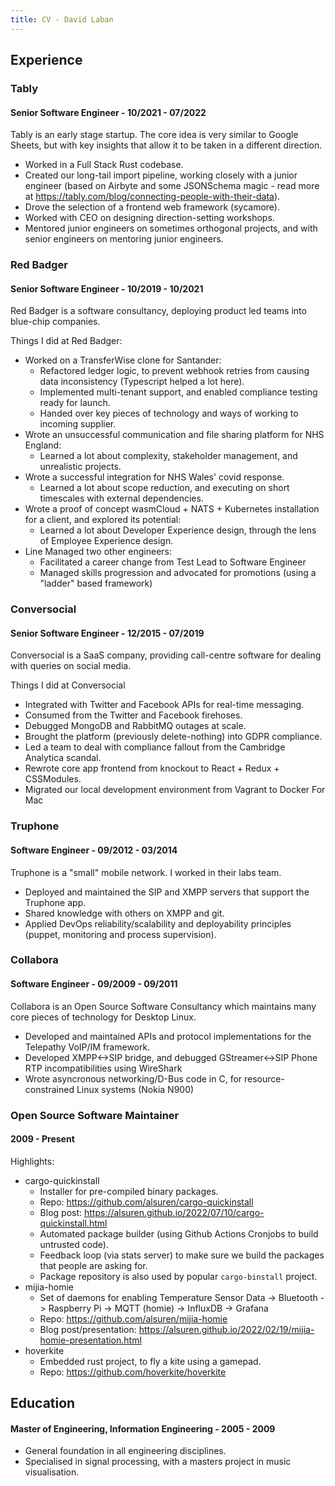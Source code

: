```yaml
---
title: CV - David Laban
---
```


## Experience

### Tably

#### Senior Software Engineer - 10/2021 - 07/2022

Tably is an early stage startup. The core idea is very similar to Google Sheets, but with key insights that allow it to be taken in a different direction.

* Worked in a Full Stack Rust codebase.
* Created our long-tail import pipeline, working closely with a junior engineer (based on Airbyte and some JSONSchema magic - read more at https://tably.com/blog/connecting-people-with-their-data).
* Drove the selection of a frontend web framework (sycamore).
* Worked with CEO on designing direction-setting workshops.
* Mentored junior engineers on sometimes orthogonal projects, and with senior engineers on mentoring junior engineers.

### Red Badger

#### Senior Software Engineer - 10/2019 - 10/2021

Red Badger is a software consultancy, deploying product led teams into blue-chip companies.

Things I did at Red Badger:

* Worked on a TransferWise clone for Santander:
  * Refactored ledger logic, to prevent webhook retries from causing data inconsistency (Typescript helped a lot here).
  * Implemented multi-tenant support, and enabled compliance testing ready for launch.
  * Handed over key pieces of technology and ways of working to incoming supplier.
* Wrote an unsuccessful communication and file sharing platform for NHS England:
  * Learned a lot about complexity, stakeholder management, and unrealistic projects.
* Wrote a successful integration for NHS Wales' covid response.
  * Learned a lot about scope reduction, and executing on short timescales with external dependencies.
* Wrote a proof of concept wasmCloud + NATS + Kubernetes installation for a client, and explored its potential:
  * Learned a lot about Developer Experience design, through the lens of Employee Experience design.
* Line Managed two other engineers:
  * Facilitated a career change from Test Lead to Software Engineer
  * Managed skills progression and advocated for promotions (using a "ladder" based framework)

### Conversocial

#### Senior Software Engineer - 12/2015 - 07/2019

Conversocial is a SaaS company, providing call-centre software for dealing with queries on social media.

Things I did at Conversocial

* Integrated with Twitter and Facebook APIs for real-time messaging.
* Consumed from the Twitter and Facebook firehoses.
* Debugged MongoDB and RabbitMQ outages at scale.
* Brought the platform (previously delete-nothing) into GDPR compliance.
* Led a team to deal with compliance fallout from the Cambridge Analytica scandal.
* Rewrote core app frontend from knockout to React + Redux + CSSModules.
* Migrated our local development environment from Vagrant to Docker For Mac

### Truphone

#### Software Engineer - 09/2012 - 03/2014

Truphone is a "small" mobile network. I worked in their labs team.

* Deployed and maintained the SIP and XMPP servers that support the Truphone app.
* Shared knowledge with others on XMPP and git.
* Applied DevOps reliability/scalability and deployability principles (puppet, monitoring and process supervision).

### Collabora

#### Software Engineer - 09/2009 - 09/2011

Collabora is an Open Source Software Consultancy which maintains many core pieces of technology for Desktop Linux.

* Developed and maintained APIs and protocol implementations for the Telepathy VoIP/IM framework.
* Developed XMPP<->SIP bridge, and debugged GStreamer<->SIP Phone RTP incompatibilities using WireShark
* Wrote asyncronous networking/D-Bus code in C, for resource-constrained Linux systems (Nokia N900)

### Open Source Software Maintainer


#### 2009 - Present

Highlights:

* cargo-quickinstall
    * Installer for pre-compiled binary packages.
    * Repo: https://github.com/alsuren/cargo-quickinstall
    * Blog post: https://alsuren.github.io/2022/07/10/cargo-quickinstall.html
    * Automated package builder (using Github Actions Cronjobs to build untrusted code).
    * Feedback loop (via stats server) to make sure we build the packages that people are asking for.
    * Package repository is also used by popular `cargo-binstall` project.
* mijia-homie
    * Set of daemons for enabling Temperature Sensor Data -> Bluetooth -> Raspberry Pi -> MQTT (homie) -> InfluxDB -> Grafana
    * Repo: https://github.com/alsuren/mijia-homie
    * Blog post/presentation: https://alsuren.github.io/2022/02/19/mijia-homie-presentation.html
* hoverkite
    * Embedded rust project, to fly a kite using a gamepad.
    * Repo: https://github.com/hoverkite/hoverkite


## Education

#### Master of Engineering, Information Engineering - 2005 - 2009

* General foundation in all engineering disciplines.
* Specialised in signal processing, with a masters project in music visualisation.

